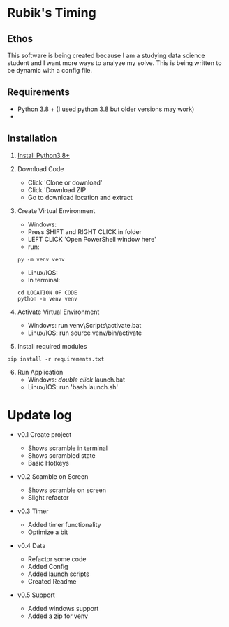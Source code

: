 # Rubik's Timing
## Ethos
This software is being created because I am a studying data science student and I want more ways to analyze my solve. This is being written to be dynamic with a config file.

## Requirements
- Python 3.8 + (I used python 3.8 but older versions may work)
- 

## Installation
1. [Install Python3.8+](https://www.python.org/downloads/)

2. Download Code
    - Click 'Clone or download'
    - Click 'Download ZIP
    - Go to download location and extract

3. Create Virtual Environment
    - Windows:
    - Press SHIFT and RIGHT CLICK in folder
    - LEFT CLICK 'Open PowerShell window here'
    - run:
    ```
    py -m venv venv
    ```
    
    - Linux/IOS:
    - In terminal:
    ```
    cd LOCATION OF CODE
    python -m venv venv
    ```

4. Activate Virtual Environment
    - Windows:   run venv\Scripts\activate.bat
    - Linux/IOS: run source venv/bin/activate

5. Install required modules
```
pip install -r requirements.txt
```

6. Run Application
    - Windows:   *double click* launch.bat
    - Linux/IOS: run 'bash launch.sh'


# Update log
- v0.1 Create project
    - Shows scramble in terminal
    - Shows scrambled state
    - Basic Hotkeys

- v0.2 Scamble on Screen
    - Shows scramble on screen
    - Slight refactor

- v0.3 Timer
    - Added timer functionality
    - Optimize a bit

- v0.4 Data
    - Refactor some code
    - Added Config
    - Added launch scripts
    - Created Readme

- v0.5 Support
    - Added windows support
    - Added a zip for venv